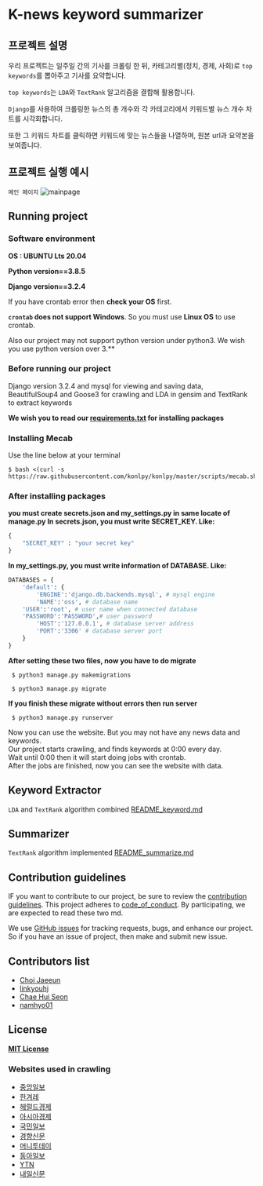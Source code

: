 # K-news keyword summarizer

## 프로젝트 설명
우리 프로젝트는 일주일 간의 기사를 크롤링 한 뒤, 카테고리별(정치, 경제, 사회)로 `top keywords`를 뽑아주고 기사를 요약합니다.

`top keywords`는 `LDA`와 `TextRank` 알고리즘을 결합해 활용합니다. 

`Django`를 사용하여 크롤링한 뉴스의 총 개수와 각 카테고리에서 키워드별 뉴스 개수 차트를 시각화합니다.

또한 그 키워드 차트를 클릭하면 키워드에 맞는 뉴스들을 나열하며, 원본 url과 요약본을 보여줍니다.

## 프로젝트 실행 예시
`메인 페이지`
![mainpage](https://user-images.githubusercontent.com/34156840/121178743-d2f8bc00-c899-11eb-9a82-888ed68bde9c.png)



## Running project
### Software environment
**OS : UBUNTU Lts 20.04** 

**Python version==3.8.5**

**Django version==3.2.4**

If you have crontab error then **check your OS** first. 

**`crontab` does not support Windows**. So you must use **Linux OS** to use crontab. 

Also our project may not support python version under python3. We wish you use python version over 3.**

### Before running our project 
Django version 3.2.4 and mysql for viewing and saving data, BeautifulSoup4 and Goose3 for crawling
and LDA in gensim and TextRank to extract keywords  

**We wish you to read our [requirements.txt](requirements.txt) for installing packages**
### Installing **Mecab** 
Use the line below at your terminal
```
$ bash <(curl -s https://raw.githubusercontent.com/konlpy/konlpy/master/scripts/mecab.sh)
```
### After installing packages
**you must create secrets.json and my_settings.py in same locate of manage.py
In secrets.json, you must write SECRET_KEY. Like:**
```python
{
    "SECRET_KEY" : "your secret key"
}
```
**In my_settings.py, you must write information of DATABASE. Like:**
```python
DATABASES = {
    'default': { 
        'ENGINE':'django.db.backends.mysql', # mysql engine
        'NAME':'oss', # database name
	'USER':'root', # user name when connected database
	'PASSWORD':'PASSWORD',# user password
        'HOST':'127.0.0.1', # database server address
        'PORT':'3306' # database server port
    }
}
```
**After setting these two files, now you have to do migrate**  
```
 $ python3 manage.py makemigrations 
```

```
 $ python3 manage.py migrate
```

**If you finish these migrate without errors then run server**  
```
 $ python3 manage.py runserver
```

Now you can use the website. But you may not have any news data and keywords.  
Our project starts crawling, and finds keywords at 0:00 every day.  
Wait until 0:00 then it will start doing jobs with crontab.  
After the jobs are finished, now you can see the website with data.

## Keyword Extractor 
`LDA` and `TextRank` algorithm combined
[README_keyword.md](README_keyword.md)

## Summarizer
`TextRank` algorithm implemented 
[README_summarize.md](README_summarize.md)

## Contribution guidelines
IF you want to contribute to our project, be sure to review the 
[contribution guidelines](CONTRIBUTING.md).
This project adheres to [code_of_conduct](CODE_OF_CONDUCT.md). 
By participating, we are expected to read these two md.

We use [GitHub issues](https://github.com/ossteam8/oss8_proj/issues) for 
tracking requests, bugs, and enhance our project.
So if you have an issue of project, then make and submit new issue.

## Contributors list
 - [Choi Jaeeun](https://github.com/jjaen0823)  
 - [linkyouhj](https://github.com/linkyouhj)  
 - [Chae Hui Seon](https://github.com/chaehuiseon)  
 - [namhyo01](https://github.com/namhyo01)    

## License
**[MIT License](LICENSE)**



### Websites used in crawling
 - [중앙일보](https://joongang.joins.com/)
 - [한겨레](https://www.hani.co.kr/arti/list.html)
 - [헤럴드경제](http://biz.heraldcorp.com/)
 - [아시아경제](https://www.asiae.co.kr/)
 - [국민일보](http://www.kmib.co.kr/news/index.asp)
 - [경향신문](http://www.khan.co.kr/)
 - [머니투데이](https://www.mt.co.kr/)
 - [동아일보](https://www.donga.com/)
 - [YTN](https://www.ytn.co.kr/)
 - [내일신문](https://www.naeil.com/)

